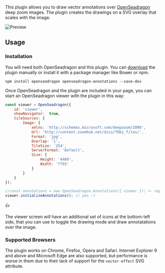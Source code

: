 This plugin allows you to draw vector annotations over [OpenSeadragon](https://openseadragon.github.io/) deep zoom images. The plugin creates the drawings on a SVG overlay that scales with the image.

![Preview](img/preview.gif)

## Usage

### Installation

You will need both OpenSeadragon and this plugin. You can [download](https://github.com/Emigre/openseadragon-annotations/releases) the plugin manually or install it with a package manager like Bower or npm.

```console
npm install openseadragon openseadragon-annotations --save-dev
```

Once OpenSeadragon and the plugin are included in your page, you can start an OpenSeadragon viewer with the plugin in this way:

```javascript
const viewer = OpenSeadragon({
    id: 'viewer',
    showNavigator:  true,
    tileSources: {
        Image: {
            xmlns: 'http://schemas.microsoft.com/deepzoom/2008',
            Url: 'http://content.zoomhub.net/dzis/TDbz_files/',
            Format: 'jpg',
            Overlap: '1',
            TileSize: '254',
            ServerFormat: 'Default',
            Size: {
                Height: '4409',
                Width: '7793'
            }
        }
    }
});

//const annotations = new OpenSeadragon.Annotations({ viewer }); <- nope.
viewer.initializeAnnotations(); // yes :)
```
:thumbsup:

The viewer screen will have an additional set of icons at the bottom-left side, that you can use to toggle the drawing mode and draw annotatations over the image.

### Supported Browsers

The plugin works on Chrome, Firefox, Opera and Safari. Internet Explorer 9 and above and Microsoft Edge are also supported, but performance is worse in them due to their lack of support for the `vector-effect` SVG attribute.

